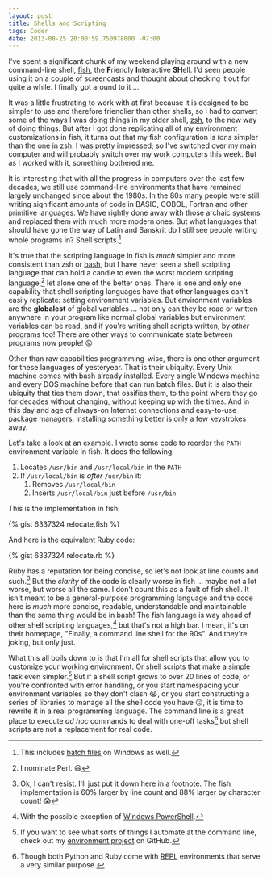 ```yaml
---
layout: post
title: Shells and Scripting
tags: Coder
date: 2013-08-25 20:00:59.750978000 -07:00
---
```


I've spent a significant chunk of my weekend playing around with a new command-line shell, [fish][fish], the **F**riendly **I**nteractive **SH**ell. I'd seen people using it on a couple of screencasts and thought about checking it out for quite a while. I finally got around to it ...

It was a little frustrating to work with at first because it is designed to be simpler to use and therefore friendlier than other shells, so I had to convert some of the ways I was doing things in my older shell, [zsh][zsh], to the new way of doing things. But after I got done replicating all of my environment customizations in fish, it turns out that my fish configuration is *tons* simpler than the one in zsh. I was pretty impressed, so I've switched over my main computer and will probably switch over my work computers this week. But as I worked with it, something bothered me.

It is interesting that with all the progress in computers over the last few decades, we still use command-line environments that have remained largely unchanged since about the 1980s. In the 80s many people were still writing significant amounts of code in BASIC, COBOL, Fortran and other primitive languages. We have rightly done away with those archaic systems and replaced them with much more modern ones. But what languages that should have gone the way of Latin and Sanskrit do I still see people writing whole programs in? Shell scripts.[^1]

It's true that the scripting language in fish is *much* simpler and more consistent than zsh or [bash][bash], but I have never seen a shell scripting language that can hold a candle to even the worst modern scripting language,[^2] let alone one of the better ones. There is one and only one capability that shell scripting languages have that other languages can't easily replicate: setting environment variables. But environment variables are the **globalest** of global variables ... not only can they be read or written anywhere in your program like normal global variables but environment variables can be read, and if you're writing shell scripts written, by *other* programs too! There are other ways to communicate state between programs now people! :rage:

Other than raw capabilities programming-wise, there is one other argument for these languages of yesteryear. That is their ubiquity. Every Unix machine comes with bash already installed. Every single Windows machine and every DOS machine before that can run batch files. But it is also their ubiquity that ties them down, that ossifies them, to the point where they go for decades without changing, without keeping up with the times. And in this day and age of always-on Internet connections and easy-to-use [package][brew] [managers][apt-get], installing something better is only a few keystrokes away.

Let's take a look at an example. I wrote some code to reorder the `PATH` environment variable in fish. It does the following:

1. Locates `/usr/bin` and `/usr/local/bin` in the `PATH`
1. If `/usr/local/bin` is *after* `/usr/bin` it:
    1. Removes `/usr/local/bin`
    1. Inserts `/usr/local/bin` just before `/usr/bin`

This is the implementation in fish:

{% gist 6337324 relocate.fish %}

And here is the equivalent Ruby code:

{% gist 6337324 relocate.rb %}

Ruby has a reputation for being concise, so let's not look at line counts and such.[^3] But the *clarity* of the code is clearly worse in fish ... maybe not a lot worse, but worse all the same. I don't count this as a fault of fish shell. It isn't meant to be a general-purpose programming language and the code here is *much* more concise, readable, understandable and maintainable than the same thing would be in bash! The fish language is way ahead of other shell scripting languages,[^4] but that's not a high bar. I mean, it's on their homepage, "Finally, a command line shell for the 90s". And they're joking, but only just.

What this all boils down to is that I'm all for shell scripts that allow you to customize your working environment. Or shell scripts that make a simple task even simpler.[^5] But if a shell script grows to over 20 lines of code, or you're confronted with error handling, or you start namespacing your environment variables so they don't clash :sob:, or you start constructing a series of libraries to manage all the shell code you have :confounded:, it is time to rewrite it in a real programming language. The command line is a great place to execute *ad hoc* commands to deal with one-off tasks[^6] but shell scripts are not a replacement for real code.

[^1]: This includes [batch files][batch] on Windows as well.
[^2]: I nominate Perl. :laughing:
[^3]: Ok, I can't resist. I'll just put it down here in a footnote. The fish implementation is 60% larger by line count and 88% larger by character count! :scream:
[^4]: With the possible exception of [Windows PowerShell][powershell].
[^5]: If you want to see what sorts of things I automate at the command line, check out my [environment project][environment] on GitHub.
[^6]: Though both Python and Ruby come with [REPL][repl] environments that serve a very similar purpose.

[apt-get]: http://en.wikipedia.org/wiki/Advanced_Packaging_Tool
[bash]: http://www.gnu.org/software/bash/
[batch]: http://en.wikipedia.org/wiki/Batch_files
[brew]: http://brew.sh
[environment]: https://github.com/lee-dohm/environment
[fish]: http://www.fishshell.com
[powershell]: http://technet.microsoft.com/en-us/scriptcenter/powershell.aspx
[repl]: http://en.wikipedia.org/wiki/REPL
[zsh]: http://www.zsh.org/
